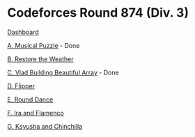 # Codeforces Round 874 (Div. 3)

[Dashboard](https://codeforces.com/contest/1833)

[A. Musical Puzzle](https://codeforces.com/contest/1833/problem/A) - Done

[B. Restore the Weather](https://codeforces.com/contest/1833/problem/B)

[C. Vlad Building Beautiful Array](https://codeforces.com/contest/1833/problem/C) - Done

[D. Flipper](https://codeforces.com/contest/1833/problem/D)

[E. Round Dance](https://codeforces.com/contest/1833/problem/E)

[F. Ira and Flamenco](https://codeforces.com/contest/1833/problem/F)

[G. Ksyusha and Chinchilla](https://codeforces.com/contest/1833/problem/G)

